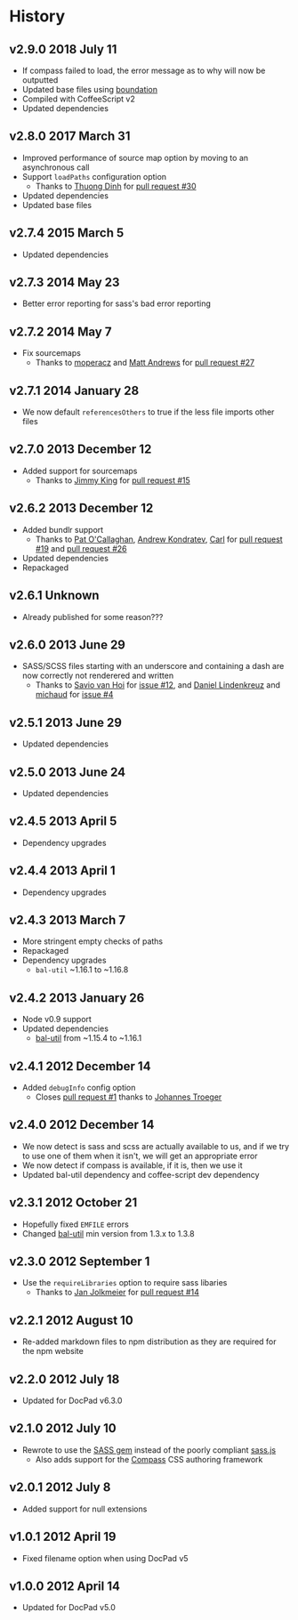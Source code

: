 # History

## v2.9.0 2018 July 11
- If compass failed to load, the error message as to why will now be outputted
- Updated base files using [boundation](https://github.com/bevry/boundation)
- Compiled with CoffeeScript v2
- Updated dependencies

## v2.8.0 2017 March 31
- Improved performance of source map option by moving to an asynchronous call
- Support `loadPaths` configuration option
  - Thanks to [Thuong Dinh](https://github.com/zneo99) for [pull request #30](https://github.com/docpad/docpad-plugin-sass/pull/30/files)
- Updated dependencies
- Updated base files

## v2.7.4 2015 March 5
- Updated dependencies

## v2.7.3 2014 May 23
- Better error reporting for sass's bad error reporting

## v2.7.2 2014 May 7
- Fix sourcemaps
	- Thanks to [moperacz](https://github.com/moperacz) and [Matt Andrews](https://github.com/matthew-andrews) for [pull request #27](https://github.com/docpad/docpad-plugin-sass/pull/27)

## v2.7.1 2014 January 28
- We now default `referencesOthers` to true if the less file imports other files

## v2.7.0 2013 December 12
- Added support for sourcemaps
	- Thanks to [Jimmy King](https://github.com/jking90) for [pull request #15](https://github.com/docpad/docpad-plugin-sass/pull/15)

## v2.6.2 2013 December 12
- Added bundlr support
	- Thanks to [Pat O'Callaghan](https://github.com/patocallaghan), [Andrew Kondratev](https://github.com/andruhon), [Carl](https://github.com/erutan) for [pull request #19](https://github.com/docpad/docpad-plugin-sass/pull/19) and [pull request #26](https://github.com/docpad/docpad-plugin-sass/pull/26)
- Updated dependencies
- Repackaged

## v2.6.1 Unknown
- Already published for some reason???

## v2.6.0 2013 June 29
- SASS/SCSS files starting with an underscore and containing a dash are now correctly not renderered and written
	- Thanks to [Savio van Hoi](https://github.com/saviomuc) for [issue #12](https://github.com/docpad/docpad-plugin-sass/issues/12), and [Daniel Lindenkreuz](https://github.com/dlindenkreuz) and [michaud](https://github.com/michaud) for [issue #4](https://github.com/docpad/docpad-plugin-sass/issues/4)

## v2.5.1 2013 June 29
- Updated dependencies

## v2.5.0 2013 June 24
- Updated dependencies

## v2.4.5 2013 April 5
- Dependency upgrades

## v2.4.4 2013 April 1
- Dependency upgrades

## v2.4.3 2013 March 7
- More stringent empty checks of paths
- Repackaged
- Dependency upgrades
	-  `bal-util` ~1.16.1 to ~1.16.8

## v2.4.2 2013 January 26
- Node v0.9 support
- Updated dependencies
	- [bal-util](https://github.com/balupton/bal-util) from ~1.15.4 to ~1.16.1

## v2.4.1 2012 December 14
- Added `debugInfo` config option
	- Closes [pull request #1](https://github.com/docpad/docpad-plugin-sass/pull/1) thanks to [Johannes Troeger](https://github.com/designaholic)

## v2.4.0 2012 December 14
- We now detect is sass and scss are actually available to us, and if we try to use one of them when it isn't, we will get an appropriate error
- We now detect if compass is available, if it is, then we use it
- Updated bal-util dependency and coffee-script dev dependency

## v2.3.1 2012 October 21
- Hopefully fixed `EMFILE` errors
- Changed [bal-util](http://balupton.com/project/bal-util) min version from 1.3.x to 1.3.8

## v2.3.0 2012 September 1
- Use the `requireLibraries` option to require sass libaries
	- Thanks to [Jan Jolkmeier](https://github.com/jouz) for [pull request #14](https://github.com/bevry/docpad-extras/pull/14)

## v2.2.1 2012 August 10
- Re-added markdown files to npm distribution as they are required for the npm website

## v2.2.0 2012 July 18
- Updated for DocPad v6.3.0

## v2.1.0 2012 July 10
- Rewrote to use the [SASS gem](http://rubygems.org/gems/sass/) instead of the poorly compliant [sass.js](https://github.com/visionmedia/sass.js)
	 - Also adds support for the [Compass](http://compass-style.org/) CSS authoring framework

## v2.0.1 2012 July 8
- Added support for null extensions

## v1.0.1 2012 April 19
- Fixed filename option when using DocPad v5

## v1.0.0 2012 April 14
- Updated for DocPad v5.0
